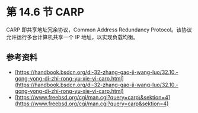 # 第 14.6 节 CARP

CARP 即共享地址冗余协议，Common Address Redundancy Protocol。该协议允许运行多台计算机共享一个 IP 地址，以实现负载均衡。

## 参考资料

- [https://handbook.bsdcn.org/di-32-zhang-gao-ji-wang-luo/32.10.-gong-yong-di-zhi-rong-yu-xie-yi-carp.html](https://handbook.bsdcn.org/di-32-zhang-gao-ji-wang-luo/32.10.-gong-yong-di-zhi-rong-yu-xie-yi-carp.html)
- [https://www.freebsd.org/cgi/man.cgi?query=carp\&sektion=4](https://www.freebsd.org/cgi/man.cgi?query=carp&sektion=4)
